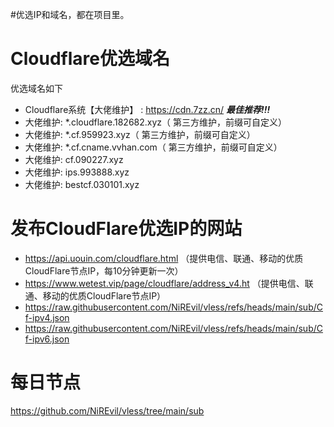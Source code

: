 #优选IP和域名，都在项目里。
# Cloudflare优选域名

优选域名如下

- Cloudflare系统【大佬维护】 : https://cdn.7zz.cn/ ***最佳推荐!!!***
- 大佬维护: *.cloudflare.182682.xyz（ 第三方维护，前缀可自定义）
- 大佬维护: *.cf.959923.xyz（ 第三方维护，前缀可自定义）
- 大佬维护: *.cf.cname.vvhan.com（ 第三方维护，前缀可自定义）
- 大佬维护:   cf.090227.xyz
- 大佬维护:   ips.993888.xyz
- 大佬维护:   bestcf.030101.xyz

# 发布CloudFlare优选IP的网站
- https://api.uouin.com/cloudflare.html （提供电信、联通、移动的优质CloudFlare节点IP，每10分钟更新一次）
- https://www.wetest.vip/page/cloudflare/address_v4.ht （提供电信、联通、移动的优质CloudFlare节点IP）
- https://raw.githubusercontent.com/NiREvil/vless/refs/heads/main/sub/Cf-ipv4.json
- https://raw.githubusercontent.com/NiREvil/vless/refs/heads/main/sub/Cf-ipv6.json
# 每日节点
https://github.com/NiREvil/vless/tree/main/sub
